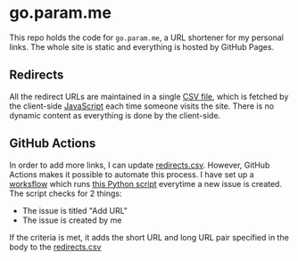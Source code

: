 # go.param.me
This repo holds the code for `go.param.me`, a URL shortener for my personal links. The whole site is static and everything is hosted by GitHub Pages.

## Redirects
All the redirect URLs are maintained in a single [CSV file](redirects.csv), which is fetched by the client-side [JavaScript](script.js) each time someone visits the site. There is no dynamic content as everything is done by the client-side. 

## GitHub Actions
In order to add more links, I can update [redirects.csv](redirects.csv). However, GitHub Actions makes it possible to automate this process. I have set up a [worksflow](.github.workflow.yml) which runs [this Python script](add_url.py) everytime a new issue is created. The script checks for 2 things:
- The issue is titled "Add URL"
- The issue is created by me

If the criteria is met, it adds the short URL and long URL pair specified in the body to the [redirects.csv](redirects.csv)
